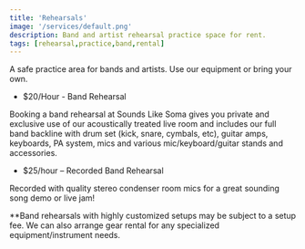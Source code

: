 ```yaml
---
title: 'Rehearsals'
image: '/services/default.png'
description: Band and artist rehearsal practice space for rent.
tags: [rehearsal,practice,band,rental]
---
```

A safe practice area for bands and artists. Use our equipment or bring your own.

- $20/Hour - Band Rehearsal

Booking a band rehearsal at Sounds Like Soma gives you private and exclusive use of our acoustically treated live room and includes our full band backline with drum set (kick, snare, cymbals, etc), guitar amps, keyboards, PA system, mics and various mic/keyboard/guitar stands and accessories.

- $25/hour – Recorded Band Rehearsal 

Recorded with quality stereo condenser room mics for a great sounding song demo or live jam!

**Band rehearsals with highly customized setups may be subject to a setup fee.  We can also arrange gear rental for any specialized equipment/instrument needs. 